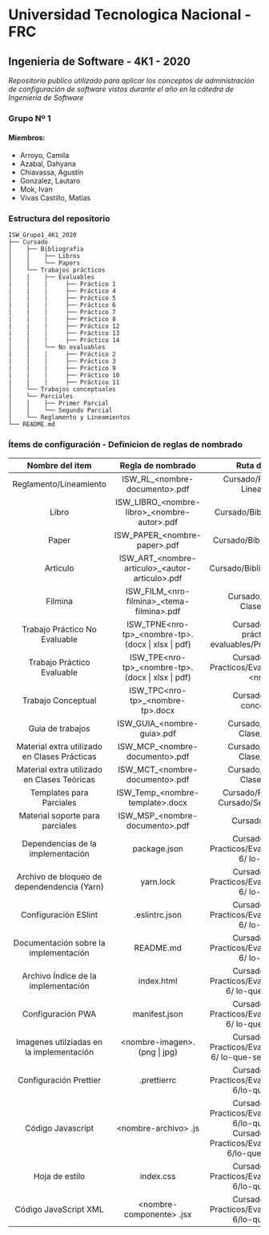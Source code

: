 # Universidad Tecnologica Nacional - FRC
## Ingenieria de Software - 4K1 - 2020

_Repositorio publico utilizado para aplicar los conceptos de administración de configuración de software vistos durante el año en la cátedra de Ingeniería de Software_

### Grupo Nº 1
#### Miembros:
 * Arroyo, Camila
 * Azabal, Dahyana
 * Chiavassa, Agustín
 * Gonzalez, Lautaro
 * Mok, Ivan
 * Vivas Castillo, Matías

### Estructura del repositorio
```
ISW_Grupo1_4K1_2020
├── Cursado
│    ├── Bibliografia
|    |    ├── Libros
│    │    └── Papers
│    └── Trabajos prácticos
│    │    ├── Evaluables
|    |    |     ├── Práctico 1
|    |    |     ├── Práctico 4
|    |    |     ├── Práctico 5
|    |    |     ├── Práctico 6
|    |    |     ├── Práctico 7
|    |    |     ├── Práctico 8
|    |    |     ├── Práctico 12
|    |    |     ├── Práctico 13
|    |    |     ├── Práctico 14
│    │    └── No evaluables
|    |    |     ├── Práctico 2
|    |    |     ├── Práctico 3
|    |    |     ├── Práctico 9
|    |    |     ├── Práctico 10
|    |    |     ├── Práctico 11
│    └── Trabajos conceptuales
|    └── Parciales
│    │    ├── Primer Parcial
│    │    └── Segundo Parcial
|    └── Reglamento y Lineamientos
└── README.md
```
### Ítems de configuración - Definicion de reglas de nombrado

| Nombre del item | Regla de nombrado | Ruta de acceso |
| :--: | :--: | :--: |
| Reglamento/Lineamiento | ISW_RL_\<nombre-documento\>.pdf | Cursado/Reglamento y Lineamientos |
| Libro | ISW_LIBRO_\<nombre-libro>_\<nombre-autor>.pdf | Cursado/Bibliografía/Libros |
| Paper | ISW_PAPER_\<nombre-paper>.pdf | Cursado/Bibliografía/Papers |
| Articulo | ISW_ART_\<nombre-articulo>_\<autor-articulo>.pdf | Cursado/Bibliografia/Articulos |
| Filmina | ISW_FILM_\<nro-filmina>_\<tema-filmina>.pdf | Cursado/Material de Clase/Teórico |
| Trabajo Práctico No Evaluable | ISW_TPNE\<nro-tp>_\<nombre-tp>.(docx \| xlsx \| pdf)| Cursado/Trabajos prácticos/No evaluables/Práctico \<nro-tp> |
| Trabajo Práctico Evaluable | ISW_TPE\<nro-tp>_\<nombre-tp>.(docx \| xlsx \| pdf) | Cursado/Trabajos Practicos/Evaluables/Práctico \<nro-tp> |
| Trabajo Conceptual | ISW_TPC\<nro-tp>_\<nombre-tp>.docx | Cursado/Trabajos conceptuales |
| Guia de trabajos | ISW_GUIA_\<nombre-guia>.pdf | Cursado/Material de Clase/Practico |
| Material extra utilizado en Clases Prácticas | ISW_MCP_\<nombre-documento>.pdf | Cursado/Material de Clase/Práctico |
| Material extra utilizado en Clases Teóricas | ISW_MCT_\<nombre-documento>.pdf | Cursado/Material de Clase/Teórico |
| Templates para Parciales | ISW_Temp_\<nombre-template>.docx | Cursado/Primer Parcial Cursado/Segundo Parcial |
| Material soporte para parciales | ISW_MSP_\<nombre-documento>.pdf | Cursado/Parciales |
| Dependencias de la implementación | package.json | Cursado/Trabajos Practicos/Evaluables/Práctico 6/ lo-que-sea |
| Archivo de bloqueo de dependendencia (Yarn) | yarn.lock | Cursado/Trabajos Practicos/Evaluables/Práctico 6/ lo-que-sea |
| Configuración ESlint | .eslintrc.json | Cursado/Trabajos Practicos/Evaluables/Práctico 6/ lo-que-sea |
| Documentación sobre la implementación | README.md | Cursado/Trabajos Practicos/Evaluables/Práctico 6/ lo-que-sea |
| Archivo Índice de la implementación| index.html| Cursado/Trabajos Practicos/Evaluables/Práctico 6/ lo-que-sea/public |
| Configuración PWA | manifest.json | Cursado/Trabajos Practicos/Evaluables/Práctico 6/ lo-que-sea/public |
| Imagenes utilziadas en la implementación | <nombre-imagen\>.(png \| jpg) | Cursado/Trabajos Practicos/Evaluables/Práctico 6/ lo-que-sea/public/images |
| Configuración Prettier | .prettierrc| Cursado/Trabajos Practicos/Evaluables/Práctico 6/lo-que-sea/src |
| Código Javascript  | <nombre-archivo\> .js | Cursado/Trabajos Practicos/Evaluables/Práctico 6/lo-que-sea/src Cursado/Trabajos Practicos/Evaluables/Práctico 6/lo-que-sea/public |
| Hoja de estilo  | index.css | Cursado/Trabajos Practicos/Evaluables/Práctico 6/lo-que-sea/src |
| Código JavaScript XML | <nombre-componente\> .jsx | Cursado/Trabajos Practicos/Evaluables/Práctico 6/lo-que-sea/src |

